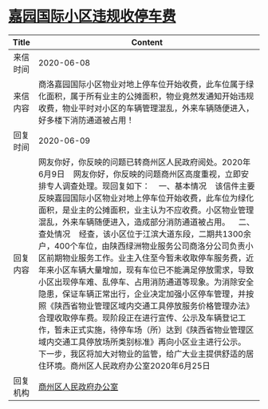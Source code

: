 # <a href="http://www.shangluo.gov.cn/zmhd/ldxxxx.jsp?urltype=leadermail.LeaderMailContentUrl&wbtreeid=1112&leadermailid=5997">嘉园国际小区违规收停车费</a>
| Title |                                                                                                                                                                                                                                                         Content                                                                                                                                                                                                                                                         |
|:-----:|-------------------------------------------------------------------------------------------------------------------------------------------------------------------------------------------------------------------------------------------------------------------------------------------------------------------------------------------------------------------------------------------------------------------------------------------------------------------------------------------------------------------------|
| 来信时间  | 2020-06-08                                                                                                                                                                                                                                                                                                                                                                                                                                                                                                              |
| 来信内容  | 商洛嘉园国际小区物业对地上停车位开始收费，此车位属于绿化面积，属于所有业主的公摊面积，物业竟然发通知开始违规收费，物业平时对小区的车辆管理混乱，外来车辆随便进入，好多楼下消防通道被占用！                                                                                                                                                                                                                                                                                                                                                                                                                           |
| 回复时间  | 2020-06-09                                                                                                                                                                                                                                                                                                                                                                                                                                                                                                              |
| 回复内容  | 网友你好，你反映的问题已转商州区人民政府阅处。2020年6月9日    网友你好，你反映的问题商州区高度重视，立即安排专人调查处理。现回复如下：    一、基本情况    该信件主要反映嘉园国际小区物业对地上停车位开始收费，此车位为绿化面积，是业主的公摊面积，业主认为不应收费。小区物业管理混乱，外来车辆随便进入，造成部分消防通道被占用。    二、查处情况    经查，该小区位于江滨大道东段，二期共1300余户，400个车位，由陕西绿洲物业服务公司商洛分公司负责小区前期物业服务工作。业主入住至今暂未收取停车服务费，近年来小区车辆大量增加，现有车位已不能满足停放需求，导致小区出现停车难、乱停车、占用消防通道等现象。为消除安全隐患，保证车辆正常出行，企业决定加强小区停车管理，并按照《陕西省物业管理区域内交通工具停放服务价格管理办法》合理收取停车费。现阶段正在进行宣传、公示及车辆登记工作，暂未正式实施，待停车场（所）达到《陕西省物业管理区域内交通工具停放场所类别标准》再向小区业主进行公示。    下一步，我区将加大对物业的监管，给广大业主提供舒适的居住环境。商州区人民政府办公室2020年6月25日 |
| 回复机构  | <a href="../../category/agencies/商州区人民政府办公室.md">商州区人民政府办公室</a>                                                                                                                                                                                                                                                                                                                                                                                                                                                          |